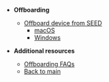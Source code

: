 - **Offboarding**
  - [Offboard device from SEED](offboard-device/offboard-device-from-seed)
    - [macOS](offboard-device/mac-os-using-script)
    - [Windows](offboard-device/windows-using-script)
      

- **Additional resources**
  - [Offboarding FAQs](offboard-device/seed-offboarding-faqs.md)
  - [Back to main](/prerequisites-for-onboarding)